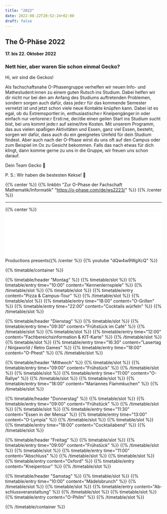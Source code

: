 ```yaml
---
title: "2022"
date: 2022-08-22T20:52:24+02:00
draft: false
---
```


## The Ö-Phäse 2022

**17. bis 22. Oktober 2022**

### Nett hier, aber waren Sie schon einmal Gecko?

Hi, wir sind die Geckos!

Als fachschaftsnahe O-Phasengruppe verhelfen wir neuen Info- und Mathestudent:innen zu einem guten Rutsch ins Studium.
Dabei helfen wir dir nicht nur bei den am Anfang des Studiums auftretenden Problemen, sondern sorgen auch dafür, dass jede:r für das kommende Semester vernetzt ist und jetzt schon viele neue Kontakte knüpfen kann.
Dabei ist es egal, ob du Extremsportler:in, enthusiastische:r Kneipengänger:in oder einfach nur verlorene:r Ersti:ne, der/die einen geilen Start ins Studium sucht bist, bei uns kommt jede:r auf seine/ihre Kosten.
Mit unserem Programm, das aus vielen spaßigen Aktivitäten und Essen, ganz viel Essen, besteht, sorgen wir dafür, dass auch du ein geeignetes Umfeld für dein Studium findest. Aber auch nach der O-Phase wirst du uns oft auf den Campus oder zum Beispiel im Ox zu Gesicht bekommen.
Falls das nach etwas für dich klingt, dann komme gerne zu uns in die Gruppe, wir freuen uns schon darauf.

Dein Team Gecko 🦎

P. S.: Wir haben die bestesten Kekse! 🍪

{{% center %}}
{{% linkbtn "Zur O-Phase der Fachschaft Mathematik/Informatik" "https://o-phase.com/de/ws2223/" %}}
{{% /center %}}

---

{{% center %}}<img src="/img/gbc_logo.svg" alt="Gecko Broadcasting Company" class="inline-img"></img> Productions presents{{% /center %}}
{{% youtube "dQw4w9WgXcQ" %}}

{{% timetable/container %}}

{{% timetable/header "Montag" %}}
{{% timetable/slot %}}
{{% timetable/entry time="10:00" content="Kennen&shy;lern&shy;spiele" %}}
{{% /timetable/slot %}}
{{% timetable/slot %}}
{{% timetable/entry content="Pizza & Campus-Tour" %}}
{{% /timetable/slot %}}
{{% timetable/slot %}}
{{% timetable/entry time="18:00" content="O-Grillen" %}}
{{% timetable/entry time="22:00" content="Cocktails würfeln" %}}
{{% /timetable/slot %}}

{{% timetable/header "Dienstag" %}}
{{% timetable/slot %}}
{{% timetable/entry time="09:30" content="Früh&shy;stück im Café" %}}
{{% /timetable/slot %}}
{{% timetable/slot %}}
{{% timetable/entry time="12:00" content="Fach&shy;bereichs&shy;informa&shy;tion & KIT-Karte" %}}
{{% /timetable/slot %}}
{{% timetable/slot %}}
{{% timetable/entry time="16:30" content="Laser&shy;tag / Ninja&shy;world / Retro Games" %}}
{{% timetable/entry time="18:00" content="O-Phest" %}}
{{% /timetable/slot %}}

{{% timetable/header "Mittwoch" %}}
{{% timetable/slot %}}
{{% timetable/entry time="09:00" content="Früh&shy;stück" %}}
{{% /timetable/slot %}}
{{% timetable/slot %}}
{{% timetable/entry time="11:00" content="O-Rallye" %}}
{{% /timetable/slot %}}
{{% timetable/slot %}}
{{% timetable/entry time="18:00" content="Mariannes Flamm&shy;kuchen" %}}
{{% /timetable/slot %}}

{{% timetable/header "Donnerstag" %}}
{{% timetable/slot %}}
{{% timetable/entry time="09:00" content="Früh&shy;stück" %}}
{{% /timetable/slot %}}
{{% timetable/slot %}}
{{% timetable/entry time="11:30" content="Essen in der Mensa" %}}
{{% timetable/entry time="13:00" content="O-Lympia" %}}
{{% /timetable/slot %}}
{{% timetable/slot %}}
{{% timetable/entry time="18:00" content="Cocktail&shy;abend" %}}
{{% /timetable/slot %}}

{{% timetable/header "Freitag" %}}
{{% timetable/slot %}}
{{% timetable/entry time="09:00" content="Früh&shy;stück" %}}
{{% /timetable/slot %}}
{{% timetable/slot %}}
{{% timetable/entry time="11:00" content="Abschluss" %}}
{{% /timetable/slot %}}
{{% timetable/slot %}}
{{% timetable/entry content="Oxford" %}}
{{% timetable/entry content="Kneipen&shy;tour" %}}
{{% /timetable/slot %}}

{{% timetable/header "Samstag" %}}
{{% timetable/slot %}}
{{% timetable/entry time="10:00" content="Mädels&shy;brunch" %}}
{{% /timetable/slot %}}
{{% timetable/slot %}}
{{% timetable/entry content="Ab&shy;schluss&shy;veran&shy;stal&shy;tung" %}}
{{% /timetable/slot %}}
{{% timetable/slot %}}
{{% timetable/entry content="O-Philm" %}}
{{% /timetable/slot %}}

{{% /timetable/container %}}
